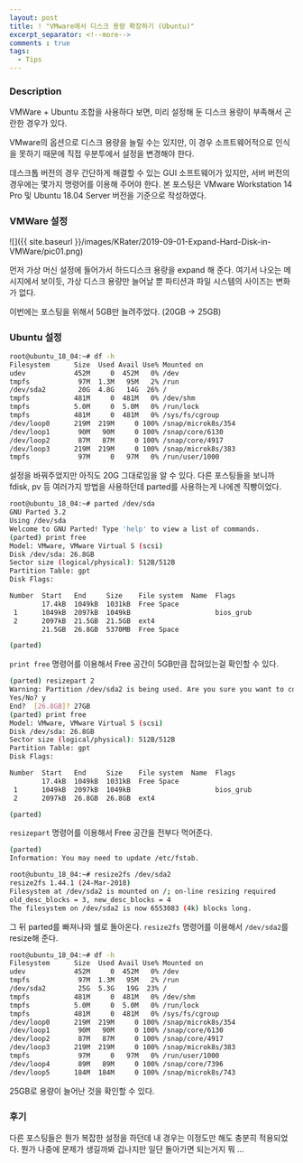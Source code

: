 ```yaml
---
layout: post
title: ! "VMware에서 디스크 용량 확장하기 (Ubuntu)"
excerpt_separator: <!--more-->
comments : true
tags:
  - Tips
---
```


### Description

VMWare + Ubuntu 조합을 사용하다 보면, 미리 설정해 둔 디스크 용량이 부족해서 곤란한 경우가 있다.

VMware의 옵션으로 디스크 용량을 늘릴 수는 있지만, 이 경우 소프트웨어적으로 인식을 못하기 때문에 직접 우분투에서 설정을 변경해야 한다.

데스크톱 버전의 경우 간단하게 해결할 수 있는 GUI 소프트웨어가 있지만, 서버 버전의 경우에는 몇가지 명령어를 이용해 주어야 한다. 본 포스팅은 VMware Workstation 14 Pro 및 Ubuntu 18.04 Server 버전을 기준으로 작성하였다.


<!--more-->

### VMWare 설정

![]({{ site.baseurl }}/images/KRater/2019-09-01-Expand-Hard-Disk-in-VMWare/pic01.png)

먼저 가상 머신 설정에 들어가서 하드디스크 용량을 expand 해 준다. 여기서 나오는 메시지에서 보이듯, 가상 디스크 용량만 늘어날 뿐 파티션과 파일 시스템의 사이즈는 변화가 없다.

이번에는 포스팅을 위해서 5GB만 늘려주었다. (20GB -> 25GB)

### Ubuntu 설정

```bash
root@ubuntu_18_04:~# df -h
Filesystem      Size  Used Avail Use% Mounted on
udev            452M     0  452M   0% /dev
tmpfs            97M  1.3M   95M   2% /run
/dev/sda2        20G  4.8G   14G  26% /
tmpfs           481M     0  481M   0% /dev/shm
tmpfs           5.0M     0  5.0M   0% /run/lock
tmpfs           481M     0  481M   0% /sys/fs/cgroup
/dev/loop0      219M  219M     0 100% /snap/microk8s/354
/dev/loop1       90M   90M     0 100% /snap/core/6130
/dev/loop2       87M   87M     0 100% /snap/core/4917
/dev/loop3      219M  219M     0 100% /snap/microk8s/383
tmpfs            97M     0   97M   0% /run/user/1000
```

설정을 바꿔주었지만 아직도 20G 그대로임을 알 수 있다. 다른 포스팅들을 보니까 fdisk, pv 등 여러가지 방법을 사용하던데 parted를 사용하는게 나에겐 직빵이었다.

```bash
root@ubuntu_18_04:~# parted /dev/sda
GNU Parted 3.2
Using /dev/sda
Welcome to GNU Parted! Type 'help' to view a list of commands.
(parted) print free
Model: VMware, VMware Virtual S (scsi)
Disk /dev/sda: 26.8GB
Sector size (logical/physical): 512B/512B
Partition Table: gpt
Disk Flags:

Number  Start   End     Size    File system  Name  Flags
        17.4kB  1049kB  1031kB  Free Space
 1      1049kB  2097kB  1049kB                     bios_grub
 2      2097kB  21.5GB  21.5GB  ext4
        21.5GB  26.8GB  5370MB  Free Space

(parted)   
```

`print free` 명령어를 이용해서 Free 공간이 5GB만큼 잡혀있는걸 확인할 수 있다.

```bash
(parted) resizepart 2
Warning: Partition /dev/sda2 is being used. Are you sure you want to continue?
Yes/No? y                                                                 
End?  [26.8GB]? 27GB                                                      
(parted) print free
Model: VMware, VMware Virtual S (scsi)
Disk /dev/sda: 26.8GB
Sector size (logical/physical): 512B/512B
Partition Table: gpt
Disk Flags:

Number  Start   End     Size    File system  Name  Flags
        17.4kB  1049kB  1031kB  Free Space
 1      1049kB  2097kB  1049kB                     bios_grub
 2      2097kB  26.8GB  26.8GB  ext4

(parted)
```

`resizepart` 명령어를 이용해서 Free 공간을 전부다 먹어준다.

```bash
(parted)                                                                  
Information: You may need to update /etc/fstab.

root@ubuntu_18_04:~# resize2fs /dev/sda2
resize2fs 1.44.1 (24-Mar-2018)
Filesystem at /dev/sda2 is mounted on /; on-line resizing required
old_desc_blocks = 3, new_desc_blocks = 4
The filesystem on /dev/sda2 is now 6553083 (4k) blocks long.
```

그 뒤 parted를 빠져나와 쉘로 돌아온다. `resize2fs` 명령어를 이용해서 `/dev/sda2`를 resize해 준다.

```bash
root@ubuntu_18_04:~# df -h
Filesystem      Size  Used Avail Use% Mounted on
udev            452M     0  452M   0% /dev
tmpfs            97M  1.3M   95M   2% /run
/dev/sda2        25G  5.3G   19G  23% /
tmpfs           481M     0  481M   0% /dev/shm
tmpfs           5.0M     0  5.0M   0% /run/lock
tmpfs           481M     0  481M   0% /sys/fs/cgroup
/dev/loop0      219M  219M     0 100% /snap/microk8s/354
/dev/loop1       90M   90M     0 100% /snap/core/6130
/dev/loop2       87M   87M     0 100% /snap/core/4917
/dev/loop3      219M  219M     0 100% /snap/microk8s/383
tmpfs            97M     0   97M   0% /run/user/1000
/dev/loop4       89M   89M     0 100% /snap/core/7396
/dev/loop5      184M  184M     0 100% /snap/microk8s/743
```

25GB로 용량이 늘어난 것을 확인할 수 있다.

### 후기

다른 포스팅들은 뭔가 복잡한 설정을 하던데 내 경우는 이정도만 해도 충분히 적용되었다. 뭔가 나중에 문제가 생길까봐 겁나지만 일단 돌아가면 되는거지 뭐 ...
